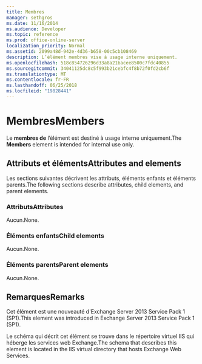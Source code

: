 ```yaml
---
title: Membres
manager: sethgros
ms.date: 11/16/2014
ms.audience: Developer
ms.topic: reference
ms.prod: office-online-server
localization_priority: Normal
ms.assetid: 2099a48d-942e-4d36-b658-00c5cb108469
description: L’élément membres vise à usage interne uniquement.
ms.openlocfilehash: 518c854726296d33a8a21bacee8500c7fdc40855
ms.sourcegitcommit: 34041125dc8c5f993b21cebfc4f8b72f0fd2cb6f
ms.translationtype: MT
ms.contentlocale: fr-FR
ms.lasthandoff: 06/25/2018
ms.locfileid: "19828441"
---
```

# <a name="members"></a><span data-ttu-id="18c9c-103">Membres</span><span class="sxs-lookup"><span data-stu-id="18c9c-103">Members</span></span>

<span data-ttu-id="18c9c-104">Le **membres de** l’élément est destiné à usage interne uniquement.</span><span class="sxs-lookup"><span data-stu-id="18c9c-104">The **Members** element is intended for internal use only.</span></span> 

## <a name="attributes-and-elements"></a><span data-ttu-id="18c9c-105">Attributs et éléments</span><span class="sxs-lookup"><span data-stu-id="18c9c-105">Attributes and elements</span></span>

<span data-ttu-id="18c9c-106">Les sections suivantes décrivent les attributs, éléments enfants et éléments parents.</span><span class="sxs-lookup"><span data-stu-id="18c9c-106">The following sections describe attributes, child elements, and parent elements.</span></span>
  
### <a name="attributes"></a><span data-ttu-id="18c9c-107">Attributs</span><span class="sxs-lookup"><span data-stu-id="18c9c-107">Attributes</span></span>

<span data-ttu-id="18c9c-108">Aucun.</span><span class="sxs-lookup"><span data-stu-id="18c9c-108">None.</span></span>
  
### <a name="child-elements"></a><span data-ttu-id="18c9c-109">Éléments enfants</span><span class="sxs-lookup"><span data-stu-id="18c9c-109">Child elements</span></span>

<span data-ttu-id="18c9c-110">Aucun.</span><span class="sxs-lookup"><span data-stu-id="18c9c-110">None.</span></span>
  
### <a name="parent-elements"></a><span data-ttu-id="18c9c-111">Éléments parents</span><span class="sxs-lookup"><span data-stu-id="18c9c-111">Parent elements</span></span>

<span data-ttu-id="18c9c-112">Aucun.</span><span class="sxs-lookup"><span data-stu-id="18c9c-112">None.</span></span>
  
## <a name="remarks"></a><span data-ttu-id="18c9c-113">Remarques</span><span class="sxs-lookup"><span data-stu-id="18c9c-113">Remarks</span></span>

<span data-ttu-id="18c9c-114">Cet élément est une nouveauté d'Exchange Server 2013 Service Pack 1 (SP1).</span><span class="sxs-lookup"><span data-stu-id="18c9c-114">This element was introduced in Exchange Server 2013 Service Pack 1 (SP1).</span></span>
  
<span data-ttu-id="18c9c-115">Le schéma qui décrit cet élément se trouve dans le répertoire virtuel IIS qui héberge les services web Exchange.</span><span class="sxs-lookup"><span data-stu-id="18c9c-115">The schema that describes this element is located in the IIS virtual directory that hosts Exchange Web Services.</span></span>
  


